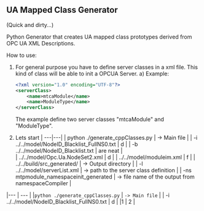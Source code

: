 ## UA Mapped Class Generator

(Quick and dirty...)

Python Generator that creates UA mapped class prototypes derived from OPC UA XML Descriptions.

How to use:

1. For general purpose you have to define server classes in a xml file. This kind of class will be able to init a OPCUA Server.
	a) Example:
	```xml
	<?xml version="1.0" encoding="UTF-8"?>
	<serverClass>
		<name>mtcaModule</name>
		<name>ModuleType</name>
	</serverClass>
	```
	The example define two server classes "mtcaModule" and "ModuleType".

2. Lets start
| ---|---|
| python ./generate_cppClasses.py | -> Main file |
| -i ../../model/NodeID_Blacklist_FullNS0.txt | d | 
| -b ../../model/NodeID_Blacklist.txt | are neat |  
| ../../model/Opc.Ua.NodeSet2.xml | d |
| ../../model/moduleim.xml | f |
| ../../build/src_generated/ | -> Output directory |
| -l ../../model/serverList.xml | -> path to the server class definition |
| -ns mtpmodule_namespaceinit_generated | -> file name of the output from namespaceCompiler |

|--- | --- |
|`python ./generate_cppClasses.py` | `-> Main file` |
| -i ../../model/NodeID_Blacklist_FullNS0.txt | d | 
|1 | 2 |



